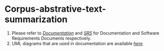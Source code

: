 # Corpus-abstrative-text-summarization

1. Please refer to *[Documentation](https://github.com/sundeshgupta/Corpus-abstractive-text-summarization/blob/master/Documentation.pdf)* and *[SRS](https://github.com/sundeshgupta/Corpus-abstractive-text-summarization/blob/master/SRS_final.pdf)* for Documentation and Software Requirements Documents respectively.
2. UML diagrams that are used in documentation are available *[here](https://github.com/sundeshgupta/Corpus-abstractive-text-summarization/tree/master/uml)*
